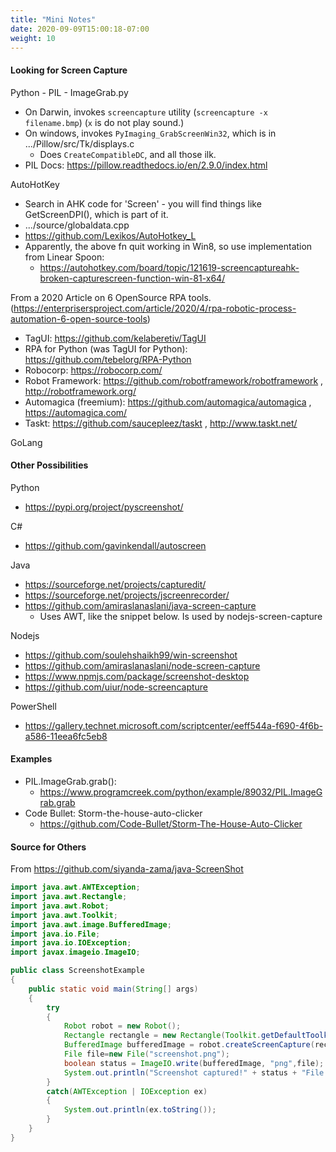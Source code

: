 ```yaml
---
title: "Mini Notes"
date: 2020-09-09T15:00:18-07:00
weight: 10
---
```


#### Looking for Screen Capture

Python - PIL - ImageGrab.py
  * On Darwin, invokes `screencapture` utility (`screencapture -x filename.bmp`) (`x` is do not play sound.)
  * On windows, invokes `PyImaging_GrabScreenWin32`, which is in .../Pillow/src/Tk/displays.c
    * Does `CreateCompatibleDC`, and all those ilk.
  * PIL Docs:  https://pillow.readthedocs.io/en/2.9.0/index.html

AutoHotKey
  * Search in AHK code for 'Screen' - you will find things like GetScreenDPI(), which is part of it.
  * .../source/globaldata.cpp
  * https://github.com/Lexikos/AutoHotkey_L
  * Apparently, the above fn quit working in Win8, so use implementation from Linear Spoon:
    * https://autohotkey.com/board/topic/121619-screencaptureahk-broken-capturescreen-function-win-81-x64/

From a 2020 Article on 6 OpenSource RPA tools. (https://enterprisersproject.com/article/2020/4/rpa-robotic-process-automation-6-open-source-tools)
  * TagUI: https://github.com/kelaberetiv/TagUI
  * RPA for Python (was TagUI for Python): https://github.com/tebelorg/RPA-Python
  * Robocorp: https://robocorp.com/
  * Robot Framework: https://github.com/robotframework/robotframework , http://robotframework.org/
  * Automagica (freemium): https://github.com/automagica/automagica , https://automagica.com/
  * Taskt: https://github.com/saucepleez/taskt , http://www.taskt.net/

GoLang

#### Other Possibilities

Python
* https://pypi.org/project/pyscreenshot/

C#
* https://github.com/gavinkendall/autoscreen

Java
* https://sourceforge.net/projects/capturedit/
* https://sourceforge.net/projects/jscreenrecorder/
* https://github.com/amiraslanaslani/java-screen-capture
  * Uses AWT, like the snippet below. Is used by nodejs-screen-capture

Nodejs
* https://github.com/soulehshaikh99/win-screenshot
* https://github.com/amiraslanaslani/node-screen-capture
* https://www.npmjs.com/package/screenshot-desktop
* https://github.com/uiur/node-screencapture

PowerShell
* https://gallery.technet.microsoft.com/scriptcenter/eeff544a-f690-4f6b-a586-11eea6fc5eb8




#### Examples

* PIL.ImageGrab.grab():
  * https://www.programcreek.com/python/example/89032/PIL.ImageGrab.grab
* Code Bullet: Storm-the-house-auto-clicker
  * https://github.com/Code-Bullet/Storm-The-House-Auto-Clicker


#### Source for Others

From https://github.com/siyanda-zama/java-ScreenShot

```java
import java.awt.AWTException;
import java.awt.Rectangle;
import java.awt.Robot;
import java.awt.Toolkit;
import java.awt.image.BufferedImage;
import java.io.File;
import java.io.IOException;
import javax.imageio.ImageIO;

public class ScreenshotExample
{
	public static void main(String[] args)
	{
		try
		{
			Robot robot = new Robot();
			Rectangle rectangle = new Rectangle(Toolkit.getDefaultToolkit().getScreenSize());
			BufferedImage bufferedImage = robot.createScreenCapture(rectangle);
			File file=new File("screenshot.png");
			boolean status = ImageIO.write(bufferedImage, "png",file);
			System.out.println("Screenshot captured!" + status + "File path: "+file.getAbsolutePath());
		}
		catch(AWTException | IOException ex)
		{
			System.out.println(ex.toString());
		}
	}
}
```

